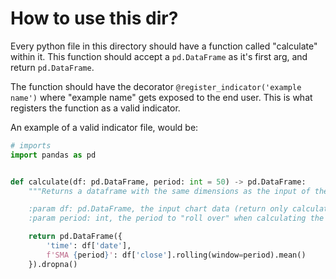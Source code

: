 # How to use this dir?
Every python file in this directory should have a function called "calculate" within it. This function should accept a `pd.DataFrame` as it's first arg, and return `pd.DataFrame`.

The function should have the decorator `@register_indicator('example name')` where "example name" gets exposed to the end user. This is what registers the function as a valid indicator.

An example of a valid indicator file, would be:

```python
# imports
import pandas as pd


def calculate(df: pd.DataFrame, period: int = 50) -> pd.DataFrame:
    """Returns a dataframe with the same dimensions as the input of the simple moving average

    :param df: pd.DataFrame, the input chart data (return only calculates the ['close'].)
    :param period: int, the period to "roll over" when calculating the average."""

    return pd.DataFrame({
        'time': df['date'],
        f'SMA {period}': df['close'].rolling(window=period).mean()
    }).dropna()
```
